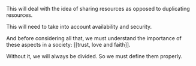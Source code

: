 This will deal with the idea of sharing resources as opposed to duplicating resources.

This will need to take into account availability and security.

And before considering all that, we must understand the importance of these aspects in a society: [[trust, love and faith]].

Without it, we will always be divided. So we must define them properly.
